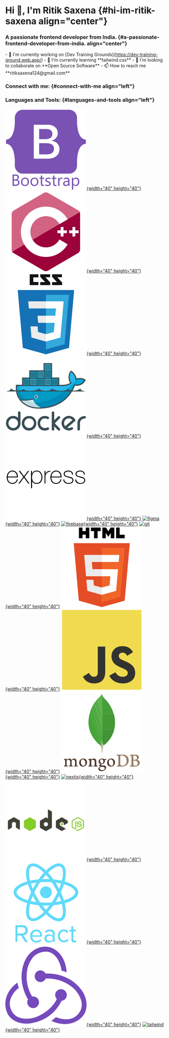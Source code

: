 # Hi 👋, I\'m Ritik Saxena {#hi-im-ritik-saxena align="center"}

### A passionate frontend developer from India. {#a-passionate-frontend-developer-from-india. align="center"}

\- 🔭 I'm currently working on \[Dev Training
Grounds\](https://dev-training-ground.web.app/) - 🌱 I'm currently
learning \*\*tailwind.css\*\* - 👯 I'm looking to collaborate on \*\*Open
Source Software\*\* - 📫 How to reach me
\*\*ritiksaxena124\@gmail.com\*\*

### Connect with me: {#connect-with-me align="left"}

### Languages and Tools: {#languages-and-tools align="left"}

[![bootstrap](https://raw.githubusercontent.com/devicons/devicon/master/icons/bootstrap/bootstrap-plain-wordmark.svg){width="40"
height="40"}](https://getbootstrap.com)
[![cplusplus](https://raw.githubusercontent.com/devicons/devicon/master/icons/cplusplus/cplusplus-original.svg){width="40"
height="40"}](https://www.w3schools.com/cpp/)
[![css3](https://raw.githubusercontent.com/devicons/devicon/master/icons/css3/css3-original-wordmark.svg){width="40"
height="40"}](https://www.w3schools.com/css/)
[![docker](https://raw.githubusercontent.com/devicons/devicon/master/icons/docker/docker-original-wordmark.svg){width="40"
height="40"}](https://www.docker.com/)
[![express](https://raw.githubusercontent.com/devicons/devicon/master/icons/express/express-original-wordmark.svg){width="40"
height="40"}](https://expressjs.com)
[![figma](https://www.vectorlogo.zone/logos/figma/figma-icon.svg){width="40"
height="40"}](https://www.figma.com/)
[![firebase](https://www.vectorlogo.zone/logos/firebase/firebase-icon.svg){width="40"
height="40"}](https://firebase.google.com/)
[![git](https://www.vectorlogo.zone/logos/git-scm/git-scm-icon.svg){width="40"
height="40"}](https://git-scm.com/)
[![html5](https://raw.githubusercontent.com/devicons/devicon/master/icons/html5/html5-original-wordmark.svg){width="40"
height="40"}](https://www.w3.org/html/)
[![javascript](https://raw.githubusercontent.com/devicons/devicon/master/icons/javascript/javascript-original.svg){width="40"
height="40"}](https://developer.mozilla.org/en-US/docs/Web/JavaScript)
[![mongodb](https://raw.githubusercontent.com/devicons/devicon/master/icons/mongodb/mongodb-original-wordmark.svg){width="40"
height="40"}](https://www.mongodb.com/)
[![nextjs](https://cdn.worldvectorlogo.com/logos/nextjs-2.svg){width="40"
height="40"}](https://nextjs.org/)
[![nodejs](https://raw.githubusercontent.com/devicons/devicon/master/icons/nodejs/nodejs-original-wordmark.svg){width="40"
height="40"}](https://nodejs.org)
[![react](https://raw.githubusercontent.com/devicons/devicon/master/icons/react/react-original-wordmark.svg){width="40"
height="40"}](https://reactjs.org/)
[![redux](https://raw.githubusercontent.com/devicons/devicon/master/icons/redux/redux-original.svg){width="40"
height="40"}](https://redux.js.org)
[![tailwind](https://www.vectorlogo.zone/logos/tailwindcss/tailwindcss-icon.svg){width="40"
height="40"}](https://tailwindcss.com/)
